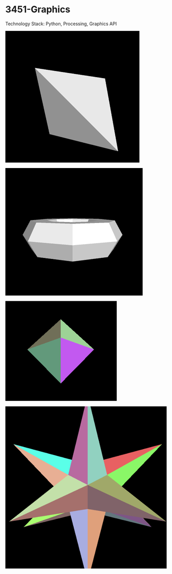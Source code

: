 # 3451-Graphics

Technology Stack: Python, Processing, Graphics API



![screenshots](/readme-files/1.png)

![screenshots](/readme-files/2.png)

![screenshots](/readme-files/3.png)

![screenshots](/readme-files/4.png)
